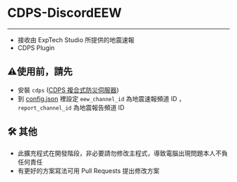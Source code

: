 # CDPS-DiscordEEW
------
- 接收由 ExpTech Studio 所提供的地震速報
- CDPS Plugin
## ⚠️使用前，請先
- 安裝 `cdps` ([CDPS 複合式防災伺服器](https://github.com/ExpTechTW/CDPS))
- 到 [config.json](config.json) 裡設定 `eew_channel_id` 為地震速報頻道 ID ， `report_channel_id` 為地震報告頻道 ID
## 🛠️ 其他
- 此擴充程式在開發階段，非必要請勿修改主程式，導致電腦出現問題本人不負任何責任
- 有更好的方案寫法可用 Pull Requests 提出修改方案
